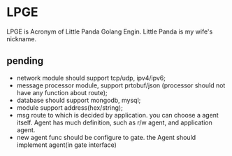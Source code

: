 # LPGE

LPGE is Acronym of Little Panda Golang Engin. Little Panda is my wife's nickname.

## pending

+ network module should support tcp/udp, ipv4/ipv6;
+ message processor module, support prtobuf/json (processor should not have any function about route);
+ database should support mongodb, mysql;
+ module support address(hex/string);
+ msg route to which is decided by application. you can choose a agent itself. Agent has much definition, such as 
	r/w agent, and application agent.
+ new agent func should be configure to gate. the Agent should implement agent(in gate interface)